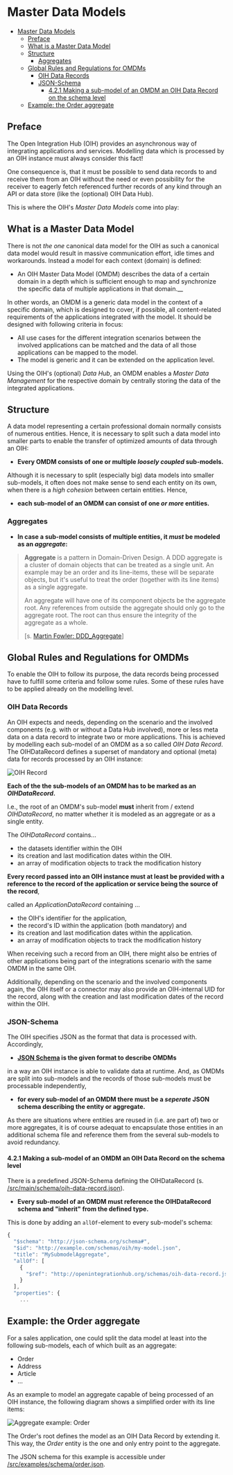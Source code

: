 # Master Data Models

<!-- TOC depthFrom:1 depthTo:6 withLinks:1 updateOnSave:1 orderedList:0 -->

- [Master Data Models](#master-data-models)
  - [Preface](#preface)
  - [What is a Master Data Model](#what-is-a-master-data-model)
  - [Structure](#structure)
    - [Aggregates](#aggregates)
  - [Global Rules and Regulations for OMDMs](#global-rules-and-regulations-for-omdms)
    - [OIH Data Records](#oih-data-records)
    - [JSON-Schema](#json-schema)
      - [4.2.1 Making a sub-model of an OMDM an OIH Data Record on the schema level](#421-making-a-sub-model-of-an-omdm-an-oih-data-record-on-the-schema-level)
  - [Example: the Order aggregate](#example-the-order-aggregate)

<!-- /TOC -->

## Preface

The Open Integration Hub (OIH) provides an asynchronous way of integrating applications and services. Modelling data which is processed by an OIH instance must always consider this fact!

One consequence is, that it must be possible to send data records to and receive them from an OIH without the need or even possibility for the receiver to eagerly fetch referenced further records of any kind through an API or data store (like the (optional) OIH Data Hub).

This is where the OIH's _Master Data Models_ come into play:

## What is a Master Data Model

There is not _the one_ canonical data model for the OIH as such a canonical data model would result in massive communication effort, idle times and workarounds. Instead a model for each context (domain) is defined:

- An OIH Master Data Model (OMDM) describes the data of a certain domain in a depth which is sufficient enough to map and synchronize the specific data of multiple applications in that domain.__

In other words, an OMDM is a generic data model in the context of a specific domain, which is designed to cover, if possible, all content-related requirements of the applications integrated with the model. It should be designed with following criteria in focus:

- All use cases for the different integration scenarios between the involved applications can be matched and the data of all those applications can be mapped to the model.
- The model is generic and it can be extended on the application level.

Using the OIH's (optional) _Data Hub_, an OMDM enables a _Master Data Management_ for the respective domain by centrally storing the data of the integrated applications.

## Structure

A data model representing a certain professional domain normally consists of numerous entities. Hence, it is necessary to split such a data model into smaller parts to enable the transfer of optimized amounts of data through an OIH:

- __Every OMDM consists of one or multiple _loosely coupled_ sub-models.__

Although it is necessary to split (especially big) data models into smaller sub-models, it often does not make sense to send each entity on its own, when there is a _high cohesion_ between certain entities. Hence,

- __each sub-model of an OMDM can consist of one _or more_ entities.__

### Aggregates

- __In case a sub-model consists of multiple entities, it *must* be modeled as an _aggregate_:__

> __Aggregate__ is a pattern in Domain-Driven Design. A DDD aggregate is a cluster of domain objects that can be treated as a single unit. An example may be an order and its line-items, these will be separate objects, but it's useful to treat the order (together with its line items) as a single aggregate.
>
> An aggregate will have one of its component objects be the aggregate root. Any references from outside the aggregate should only go to the aggregate root. The root can thus ensure the integrity of the aggregate as a whole.
>
> [s. [Martin Fowler: DDD_Aggregate](https://martinfowler.com/bliki/DDD_Aggregate.html)]

## Global Rules and Regulations for OMDMs

To enable the OIH to follow its purpose, the data records being processed have to fulfill some criteria and follow some rules. Some of these rules have to be applied already on the modelling level.

### OIH Data Records

An OIH expects and needs, depending on the scenario and the involved components (e.g. with or without a Data Hub involved), more or less meta data on a data record to integrate two or more applications. This is achieved by modelling each sub-model of an OMDM as a so called _OIH Data Record_. The OIHDataRecord defines a superset of mandatory and optional (meta) data for records processed by an OIH instance:

![OIH Record](Assets/OIHDataRecord.svg)

__Each of the the sub-models of an OMDM has to be marked as an *OIHDataRecord*.__

I.e., the root of an OMDM's sub-model **must** inherit from / extend _OIHDataRecord_, no matter whether it is modeled as an
aggregate or as a single entity.

The *OIHDataRecord* contains...

- the datasets identifier within the OIH
- its creation and last modification dates within the OIH.
- an array of modification objects to track the modification history

__Every record passed into an OIH instance must at least be provided with a reference to the record of the application or service being the source of the record__,

called an _ApplicationDataRecord_ containing ...

- the OIH's identifier for the application,
- the record's ID within the application (both mandatory) and
- its creation and last modification dates within the application.
- an array of modification objects to track the modification history

When receiving such a record from an OIH, there might also be entries of other applications being part of the integrations scenario with the same OMDM in the same OIH.

Additionally, depending on the scenario and the involved components again, the OIH itself or a connector may also provide an OIH-internal UID for the record, along with the creation and last modification dates of the record within the OIH.

### JSON-Schema

The OIH specifies JSON as the format that data is processed with. Accordingly,

- __[JSON Schema](http://json-schema.org) is the given format to describe OMDMs__

in a way an OIH instance is able to validate data at runtime. And, as OMDMs are split into sub-models and the records of those sub-models must be processable independently,

- __for every sub-model of an OMDM there must be a _seperate_ JSON schema describing the entity or aggregate.__

As there are situations where entities are reused in (i.e. are part of) two or more aggregates, it is of course adequat to encapsulate those entities in an additional schema file and reference them from the several sub-models to avoid redundancy.

#### 4.2.1 Making a sub-model of an OMDM an OIH Data Record on the schema level

There is a predefined JSON-Schema defining the OIHDataRecord (s. [/src/main/schema/oih-data-record.json](../src/main/schema/oih-data-record.json)).

- __Every sub-model of an OMDM must reference the OIHDataRecord schema and "inherit" from the defined type.__

This is done by adding an `allOf`-element to every sub-model's schema:

```javascript
{
  "$schema": "http://json-schema.org/schema#",
  "$id": "http://example.com/schemas/oih/my-model.json",
  "title": "MySubmodelAggregate",
  "allOf": [
    {
      "$ref": "http://openintegrationhub.org/schemas/oih-data-record.json"
    }
  ],
  "properties": {
    ...
```

## Example: the Order aggregate

For a sales application, one could split the data model at least into the following sub-models, each of which built as an aggregate:

- Order
- Address
- Article
- ...

As an example to model an aggregate capable of being processed of an OIH instance, the following diagram shows a simplified order with its line items:

![Aggregate example: Order](Assets/DataRecordOrderExample.svg)

The Order's root defines the model as an OIH Data Record by extending it. This way, the _Order_ entity is the one and only entry point to the aggregate.

The JSON schema for this example is accessible under [/src/examples/schema/order.json](../src/examples/schema/order.json).
